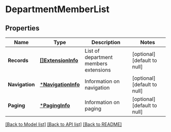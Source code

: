 # DepartmentMemberList

## Properties
Name | Type | Description | Notes
------------ | ------------- | ------------- | -------------
**Records** | [**[]ExtensionInfo**](ExtensionInfo.md) | List of department members extensions | [optional] [default to null]
**Navigation** | [***NavigationInfo**](NavigationInfo.md) | Information on navigation | [optional] [default to null]
**Paging** | [***PagingInfo**](PagingInfo.md) | Information on paging | [optional] [default to null]

[[Back to Model list]](../README.md#documentation-for-models) [[Back to API list]](../README.md#documentation-for-api-endpoints) [[Back to README]](../README.md)


